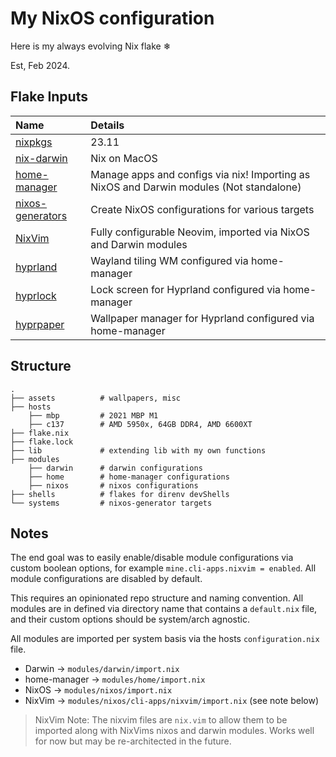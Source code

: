 My NixOS configuration
======================

Here is my always evolving Nix flake ❄

Est, Feb 2024.

## Flake Inputs

| Name | Details |
|:-----------| :------|
| [nixpkgs](https://github.com/NixOS/nixpkgs/tree/nixos-23.11) | 23.11 |
| [nix-darwin](https://github.com/LnL7/nix-darwin) | Nix on MacOS |
| [home-manager](https://github.com/nix-community/home-manager/tree/release-23.11) | Manage apps and configs via nix! Importing as NixOS and Darwin modules (Not standalone) |
| [nixos-generators](https://github.com/nix-community/nixos-generators) | Create NixOS configurations for various targets |
| [NixVim](https://github.com/nix-community/nixvim/tree/nixos-23.11) | Fully configurable Neovim, imported via NixOS and Darwin modules |
| [hyprland](https://github.com/hyprwm/Hyprland) | Wayland tiling WM configured via home-manager|
| [hyprlock](https://github.com/hyprwm/Hyprlock) | Lock screen for Hyprland configured via home-manager|
| [hyprpaper](https://github.com/hyprwm/Hyprpaper) | Wallpaper manager for Hyprland configured via home-manager|

## Structure

```
.
├── assets          # wallpapers, misc
├── hosts
    ├── mbp         # 2021 MBP M1
    ├── c137        # AMD 5950x, 64GB DDR4, AMD 6600XT
├── flake.nix
├── flake.lock
├── lib             # extending lib with my own functions
├── modules
    ├── darwin      # darwin configurations
    ├── home        # home-manager configurations
    ├── nixos       # nixos configurations
├── shells          # flakes for direnv devShells
└── systems         # nixos-generator targets
```

## Notes

The end goal was to easily enable/disable module configurations via custom boolean options, for example `mine.cli-apps.nixvim = enabled`. All module configurations are disabled by default.

This requires an opinionated repo structure and naming convention. All modules are in defined via directory name that contains a `default.nix` file, and their custom options should be system/arch agnostic.

All modules are imported per system basis via the hosts `configuration.nix` file.

 - Darwin       -> `modules/darwin/import.nix`
 - home-manager -> `modules/home/import.nix`
 - NixOS        -> `modules/nixos/import.nix`
 - NixVim       -> `modules/nixos/cli-apps/nixvim/import.nix` (see note below)

> NixVim Note: The nixvim files are `nix.vim` to allow them to be imported along with NixVims nixos
and darwin modules. Works well for now but may be re-architected in the future.
